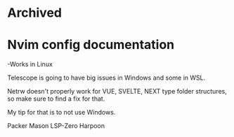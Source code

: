 # Archived
# Nvim config documentation

-Works in Linux

Telescope is going to have big issues in Windows and some in WSL.

Netrw doesn't properly work for VUE, SVELTE, NEXT type folder structures, so make sure to find a fix for that.

My tip for that is to not use Windows.

Packer
Mason
LSP-Zero
Harpoon

